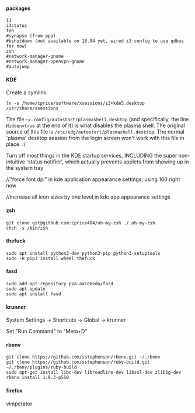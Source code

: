 #### packages

```
i3
i3status
feh
#synapse (from ppa)
#kshutdown (not available on 16.04 yet, wired i3 config to use qdbus for now)
zsh
#network-manager-gnome
#network-manager-openvpn-gnome
#autojump
```

#### KDE

Create a symlink:

```
ln -s /home/cprice/software/xsessions/i3+kde5.desktop /usr/share/xsessions
```

The file `~/.config/autostart/plasmashell.desktop` (and specifically,
the line `Hidden=true` at the end of it) is what disables the plasma shell.
The original source of this file is `/etc/xdg/autostart/plasmashell.desktop`.
The normal 'plasma' desktop session from the login screen won't work
with this file in place. :/

Turn off most things in the KDE startup services, INCLUDING the super
non-intuitive 'status notifier', which actually prevents applets from
showing up in the system tray

//"force font dpi" in kde application appearance settings; using 160 right now

//Increase all icon sizes by one level in kde app appearance settings

#### zsh

```
git clone git@github.com:cprice404/oh-my-zsh ./.oh-my-zsh
chsh -s /bin/zsh
```

#### thefuck

```
sudo apt install python3-dev python3-pip python3-setuptools
sudo -H pip3 install wheel thefuck
```

#### fasd

```
sudo add-apt-repository ppa:aacebedo/fasd
sudo apt update
sudo apt install fasd
```

#### krunner

System Settings -> Shortcuts -> Global -> krunner

Set "Run Command" to "Meta+D"

#### rbenv

```
git clone https://github.com/sstephenson/rbenv.git ~/.rbenv 
git clone https://github.com/sstephenson/ruby-build.git ~/.rbenv/plugins/ruby-build
sudo apt-get install libc-dev libreadline-dev libssl-dev zlib1g-dev
rbenv install 1.9.3-p550
```

#### firefox
vimperator
